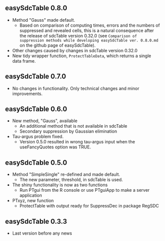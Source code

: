 ## easySdcTable	0.8.0

* Method "Gauss" made default. 
  - Based on comparison of computing times, errors and the numbers of suppressed and revealed cells,
this is a natural consequence after the release of sdcTable version 0.32.0 
(see `Comparison of suppression methods while developing easySdcTable ver. 0.8.0.md` on the github page of easySdcTable). 
* Other changes caused by changes in sdcTable version 0.32.0
* New tidy wrapper function, `ProtectTableData`,  which returns a single data frame. 


## easySdcTable	0.7.0

* No changes in functionality. Only technical changes and minor improvements. 


## easySdcTable	0.6.0

* New method, "Gauss", available 
  - An additional method that is not available in sdcTable
  - Secondary suppression by Gaussian elimination
* Tau-argus problem fixed. 
  - Version 0.5.0 resulted in wrong tau-argus input when the useFancyQuotes option was TRUE.  

## easySdcTable	0.5.0

* Method "SimpleSingle" re-defined and made default. 
  - The new parameter, threshold, in sdcTable is used. 
* The shiny functionality is now as two functions  
  - Run PTgui from the R console or use PTguiApp to make a server application
* PTxyz, new function
  - ProtectTable with output ready for SuppressDec in package RegSDC
  
## easySdcTable	0.3.3

* Last version before any news
